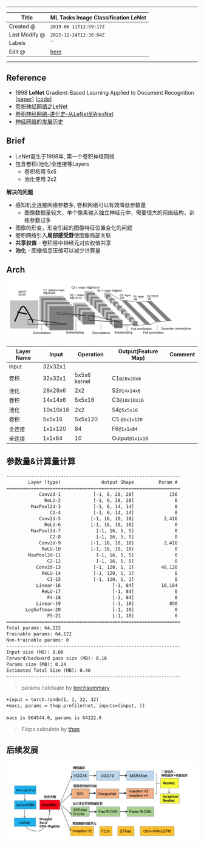 -----

| Title         | ML Tasks Image Classification LeNet                  |
| ------------- | ---------------------------------------------------- |
| Created @     | `2019-06-11T12:59:17Z`                               |
| Last Modify @ | `2022-12-24T12:38:04Z`                               |
| Labels        | \`\`                                                 |
| Edit @        | [here](https://github.com/junxnone/aiwiki/issues/24) |

-----

## Reference

  - 1998 **LeNet** Gradient-Based Learning Applied to Document
    Recognition
    \[[paper](http://yann.lecun.com/exdb/publis/pdf/lecun-01a.pdf)\]
    \[[code](https://github.com/junxnone/LeNet-5/blob/master/lenet.py#L5-L74)\]
  - [卷积神经网络之LeNet](https://www.cnblogs.com/wangguchangqing/p/10329402.html)
  - [卷积神经网络-进化史-从LeNet到AlexNet](https://zhuanlan.zhihu.com/p/21562756)
  - [神经网络的发展历史](https://blog.csdn.net/qq_30460949/article/details/100101983)

## Brief

  - LeNet诞生于1998年, 第一个卷积神经网络
  - 包含卷积/池化/全连接等Layers
      - 卷积核用 5x5
      - 池化使用 2x2

**解决的问题**

  - 感知机全连接网络参数多, 卷积网络可以有效降低参数量
      - 图像数据量较大，单个像素输入独立神经元中，需要很大的网络结构，训练参数过多
  - 图像的形变，形变引起的图像特征位置变化的问题
  - 卷积网络引入**局部感受野**使图像局部关联
  - **共享权值** - 卷积层中神经元对应权值共享
  - **池化** - 图像信息压缩可以减少计算量

## Arch

![image](media/21ea2195f541ad80cb579821945d7c565f8cfd87.png)

| Layer Name | Input    | Operation    | Output(Feature Map) | Comment |
| ---------- | -------- | ------------ | ------------------- | ------- |
| Input      | 32x32x1  |              |                     |         |
| 卷积         | 32x32x1  | 5x5x6 kernel | C1`@28x28x6`        |         |
| 池化         | 28x28x6  | 2x2          | S2`@14x14x6`        |         |
| 卷积         | 14x14x6  | 5x5x16       | C3`@10x10x16`       |         |
| 池化         | 10x10x16 | 2x2          | S4`@5x5x16`         |         |
| 卷积         | 5x5x16   | 5x5x120      | C5 `@1x1x120`       |         |
| 全连接        | 1x1x120  | 84           | F6`@1x1x84`         |         |
| 全连接        | 1x1x84   | 10           | Output`@1x1x10`     |         |

## 参数量&计算量计算

    ----------------------------------------------------------------
            Layer (type)               Output Shape         Param #
    ================================================================
                Conv2d-1            [-1, 6, 28, 28]             156
                  ReLU-2            [-1, 6, 28, 28]               0
             MaxPool2d-3            [-1, 6, 14, 14]               0
                    C1-4            [-1, 6, 14, 14]               0
                Conv2d-5           [-1, 16, 10, 10]           2,416
                  ReLU-6           [-1, 16, 10, 10]               0
             MaxPool2d-7             [-1, 16, 5, 5]               0
                    C2-8             [-1, 16, 5, 5]               0
                Conv2d-9           [-1, 16, 10, 10]           2,416
                 ReLU-10           [-1, 16, 10, 10]               0
            MaxPool2d-11             [-1, 16, 5, 5]               0
                   C2-12             [-1, 16, 5, 5]               0
               Conv2d-13            [-1, 120, 1, 1]          48,120
                 ReLU-14            [-1, 120, 1, 1]               0
                   C3-15            [-1, 120, 1, 1]               0
               Linear-16                   [-1, 84]          10,164
                 ReLU-17                   [-1, 84]               0
                   F4-18                   [-1, 84]               0
               Linear-19                   [-1, 10]             850
           LogSoftmax-20                   [-1, 10]               0
                   F5-21                   [-1, 10]               0
    ================================================================
    Total params: 64,122
    Trainable params: 64,122
    Non-trainable params: 0
    ----------------------------------------------------------------
    Input size (MB): 0.00
    Forward/backward pass size (MB): 0.16
    Params size (MB): 0.24
    Estimated Total Size (MB): 0.40
    ----------------------------------------------------------------

> params calcluate by
> [torchsummary](https://github.com/sksq96/pytorch-summary)

    +input = torch.randn(1, 1, 32, 32)
    +macs, params = thop.profile(net, inputs=(input, ))

    macs is 664544.0, params is 64122.0

> Flops calculate by
> [thop](https://github.com/Lyken17/pytorch-OpCounter/)

## 后续发展

![image](media/c367fef068d69c84a33c646fa32450ad790474e8.png)
